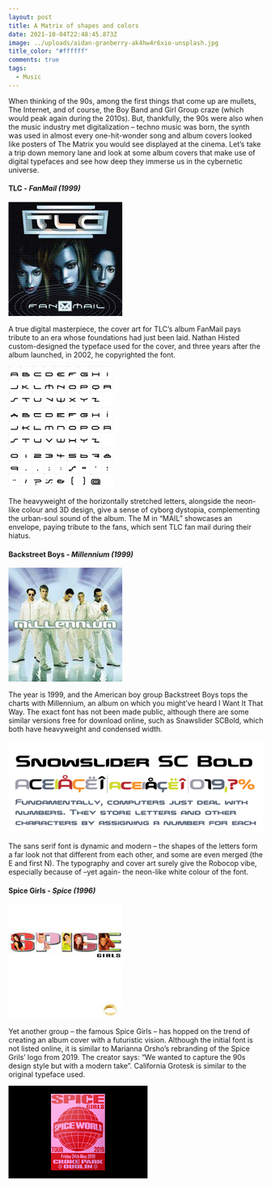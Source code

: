 ```yaml
---
layout: post
title: A Matrix of shapes and colors
date: 2021-10-04T22:48:45.873Z
image: ../uploads/aidan-granberry-ak4hw4r6xio-unsplash.jpg
title_color: "#ffffff"
comments: true
tags:
  - Music
---
```

When thinking of the 90s, among the first things that come up are mullets, The Internet, and of course, the Boy Band and Girl Group craze (which would peak again during the 2010s). But, thankfully, the 90s were also when the music industry met digitalization – techno music was born, the synth was used in almost every one-hit-wonder song and album covers looked like posters of The Matrix you would see displayed at the cinema. Let’s take a trip down memory lane and look at some album covers that make use of digital typefaces and see how deep they immerse us in the cybernetic universe.

#### TLC - *FanMail (1999)*

![TLC - FanMail (1999)](../uploads/download-1-.jfif "TLC - FanMail (1999)")

A true digital masterpiece, the cover art for TLC’s album FanMail pays tribute to an era whose foundations had just been laid. Nathan Histed custom-designed the typeface used for the cover, and three years after the album launched, in 2002, he copyrighted the font. 

![FanMail Custom Typeface by Nathan Histed](../uploads/download-1-.png "FanMail Custom Typeface by Nathan Histed")

The heavyweight of the horizontally stretched letters, alongside the neon-like colour and 3D design, give a sense of cyborg dystopia, complementing the urban-soul sound of the album. The M in “MAIL” showcases an envelope, paying tribute to the fans, which sent TLC fan mail during their hiatus.

#### Backstreet Boys - *Millennium (1999)*

![Backstreet Boys - Millennium (1999)](../uploads/download-2-.jfif "Backstreet Boys - Millennium (1999)")

The year is 1999, and the American boy group Backstreet Boys tops the charts with Millennium, an album on which you might’ve heard I Want It That Way. The exact font has not been made public, although there are some similar versions free for download online, such as Snawslider SCBold, which both have heavyweight and condensed width. 

![Snowslider SCBold Typeface](../uploads/5803513.png "Snowslider SCBold Typeface")

The sans serif font is dynamic and modern – the shapes of the letters form a far look not that different from each other, and some are even merged (the E and first N).  The typography and cover art surely give the Robocop vibe, especially because of –yet again- the neon-like white colour of the font.

#### Spice Girls - *Spice (1996)*

![Spice Girls - Spice (1996)](../uploads/download-3-.jfif "Spice Girls - Spice (1996)")

Yet another group – the famous Spice Girls – has hopped on the trend of creating an album cover with a futuristic vision. Although the initial font is not listed online, it is similar to Marianna Orsho’s rebranding of the Spice Grils’ logo from 2019. The creator says: “We wanted to capture the 90s design style but with a modern take”. California Grotesk is similar to the original typeface used.

![Spice Girls Rebranded Tour Visuals ](../uploads/download-2-.png "Spice Girls Rebranded Tour Visuals ")